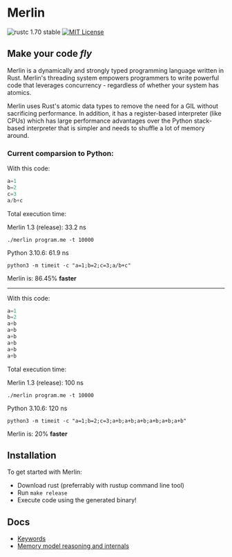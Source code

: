# Merlin

![rustc 1.70 stable](https://img.shields.io/badge/rustc-1.70.0-brightgreen)
[![MIT License](https://img.shields.io/badge/License-MIT-informational)](LICENSE)

<h2><strong>Make your code <i>fly</i></strong></h2>

Merlin is a dynamically and strongly typed programming language written in Rust. Merlin's threading system empowers programmers to write powerful code that leverages concurrency - regardless of whether your system has atomics.

Merlin uses Rust's atomic data types to remove the need for a GIL without sacrificing performance.
In addition, it has a register-based interpreter (like CPUs) which has large performance advantages over the Python stack-based interpreter that is simpler and needs to shuffle a lot of memory around.

### Current comparsion to Python:

With this code:
```Python
a=1
b=2
c=3
a/b+c
```
Total execution time:

Merlin 1.3 (release): 33.2 ns

`./merlin program.me -t 10000`

Python 3.10.6: 61.9 ns 

`python3 -m timeit -c "a=1;b=2;c=3;a/b+c"`

Merlin is: 86.45% **faster**

***

With this code:
```Python
a=1
b=2
a+b
a+b
a+b
a+b
a+b
a+b
```
Total execution time:

Merlin 1.3 (release): 100 ns

`./merlin program.me -t 10000`

Python 3.10.6: 120 ns 

`python3 -m timeit -c "a=1;b=2;c=3;a+b;a+b;a+b;a+b;a+b;a+b"`

Merlin is: 20% **faster**

## Installation
To get started with Merlin:
- Download rust (preferrably with rustup command line tool)
- Run `make release`
- Execute code using the generated binary!

## Docs
- [Keywords](docs/keywords.md)
- [Memory model reasoning and internals](docs/memory_model.md)